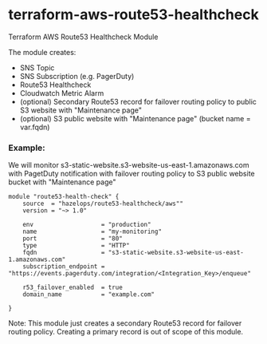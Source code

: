 # terraform-aws-route53-healthcheck
Terraform AWS Route53 Healthcheck Module

The module creates: 
* SNS Topic
* SNS Subscription (e.g. PagerDuty)
* Route53 Healthcheck
* Cloudwatch Metric Alarm
* (optional) Secondary Route53 record for failover routing policy to public S3 website with "Maintenance page"
* (optional) S3 public website with "Maintenance page" (bucket name = var.fqdn)

### Example:
We will monitor s3-static-website.s3-website-us-east-1.amazonaws.com with PagetDuty notification with 
failover routing policy to S3 public website bucket with "Maintenance page" 
```
module "route53-health-check" {
    source  = "hazelops/route53-healthcheck/aws""
    version = "~> 1.0"

    env                   = "production"
    name                  = "my-monitoring"
    port                  = "80"
    type                  = "HTTP"
    fqdn                  = "s3-static-website.s3-website-us-east-1.amazonaws.com"
    subscription_endpoint = "https://events.pagerduty.com/integration/<Integration_Key>/enqueue"
    
    r53_failover_enabled  = true
    domain_name           = "example.com"

}
```
Note: This module just creates a secondary Route53 record for failover routing policy. Creating a primary record is out of scope of this module.